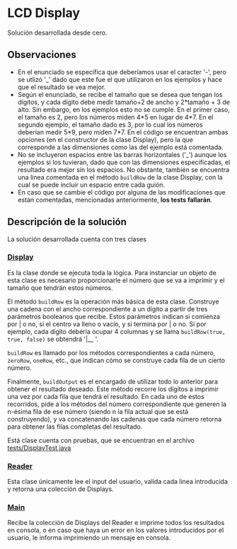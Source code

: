 # LCD Display
Solución desarrollada desde cero.

## Observaciones
- En el enunciado se especifica que deberíamos usar el caracter '-', pero se utlizó '_' dado que este fue el que utilizaron en los ejemplos y hace que el resultado se vea mejor.
- Según el enunciado, se recibe el tamaño que se desea que tengan los dígitos, y cada dígito debe medir tamaño+2 de ancho y 2\*tamaño + 3 de alto. Sin embargo, en los ejemplos esto no se cumple. En el primer caso, el tamaño es 2, pero los números miden 4\*5 en lugar de 4\*7. En el segundo ejemplo, el tamaño dado es 3, por lo cual los números deberían medir 5\*9, pero miden 7\*7. En el código se encuentran ambas opciones (en el constructor de la clase Display), pero la que corresponde a las dimensiones como las del ejemplo está comentada.
- No se incluyeron espacios entre las barras horizontales ('_') aunque los ejemplos sí los tuvieran, dado que con las dimensiones especificadas, el resultado era mejor sin los espacios. No obstante, también se encuentra una linea comentada en el método `buildRow` de la clase Display, con la cual se puede incluir un espacio entre cada guión.
- En caso que se cambie el código por alguna de las modificaciones que están comentadas, mencionadas anteriormente, __los tests fallarán__.

## Descripción de la solución
La solución desarrollada cuenta con tres clases
### [Display](https://github.com/ngomez22/LCD-display/blob/master/LCD-display-java/src/Display.java)
Es la clase donde se ejecuta toda la lógica. Para instanciar un objeto de esta clase es necesario proporcionarle el número que se va a imprimir y el tamaño que tendrán estos números.
 
El método `buildRow` es la operación más básica de esta clase. Construye una cadena con el ancho correspondiente a un dígito a partir de tres parámetros booleanos que recibe. Estos parámetros indican si comienza por | o no, si el centro va lleno o vacío, y si termina por | o no. Si por ejemplo, cada dígito debería ocupar 4 columnas y se llama `buildRow(true, true, false)` se obtendrá '|__ '. 

`buildRow` es llamado por los métodos correspondientes a cada número, `zeroRow`, `oneRow`, etc., que indican cómo se construye cada fila de un cierto número.

Finalmente, `buildOutput` es el encargado de utilizar todo lo anterior para obtener el resultado deseado. Este método recorre los dígitos a imprimir una vez por cada fila que tendrá el resultado. En cada uno de estos recorridos, pide a los métodos del número correspondiente que generen la n-ésima fila de ese número (siendo n la fila actual que se está construyendo), y va concatenando las cadenas que cada número retorna para obtener las filas completas del resultado.

Está clase cuenta con pruebas, que se encuentran en el archivo [tests/DisplayTest.java](https://github.com/ngomez22/LCD-display/blob/master/LCD-display-java/tests/DisplayTest.java)

### [Reader](https://github.com/ngomez22/LCD-display/blob/master/LCD-display-java/src/Reader.java)
Esta clase únicamente lee el input del usuario, valida cada linea introducida y retorna una colección de Displays.
### [Main](https://github.com/ngomez22/LCD-display/blob/master/LCD-display-java/src/Main.java)
Recibe la colección de Displays del Reader e imprime todos los resultados en consola, o en caso que haya un error en los valores introducidos por el usuario, le informa imprimiendo un mensaje en consola.


